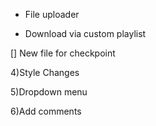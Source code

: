 - File uploader

- Download via custom playlist 

[] New file for checkpoint

4)Style Changes

5)Dropdown menu

6)Add comments